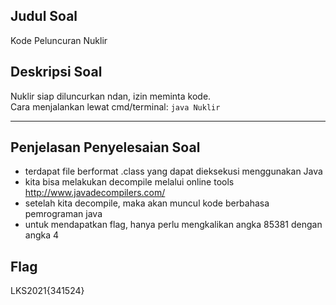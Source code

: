 ## Judul Soal
Kode Peluncuran Nuklir

## Deskripsi Soal
Nuklir siap diluncurkan ndan, izin meminta kode. <br>
Cara menjalankan lewat cmd/terminal: `java Nuklir`

---
## Penjelasan Penyelesaian Soal

- terdapat file berformat .class yang dapat dieksekusi menggunakan Java
- kita bisa melakukan decompile melalui online tools http://www.javadecompilers.com/
- setelah kita decompile, maka akan muncul kode berbahasa pemrograman java
- untuk mendapatkan flag, hanya perlu mengkalikan angka 85381 dengan angka 4

## Flag
LKS2021{341524}